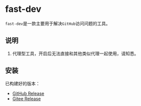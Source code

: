 # fast-dev

`fast-dev`是一款主要用于解决`GitHub`访问问题的工具。

## 说明

1. 代理型工具，开启后无法直接和其他类似代理一起使用，请知悉。

## 安装

已构建好的版本：

- [GitHub Release](https://github.com/ineo6/fast-dev/releases)
- [Gitee Release](https://gitee.com/ineo6/fast-dev/releases)
